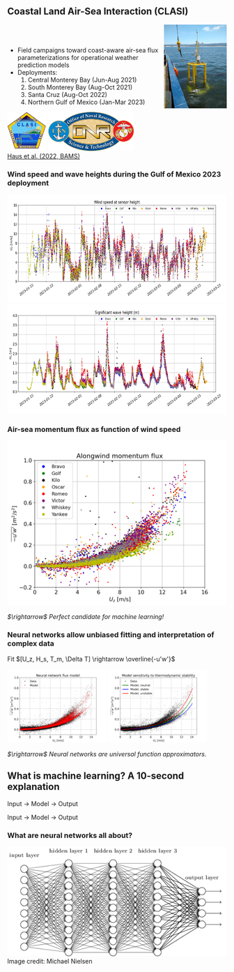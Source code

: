 
<section style="display: flex; flex-direction: column;">

<div style="flex: 8">

## Coastal Land Air-Sea Interaction (CLASI)

  <div style="display: flex; flex-direction: row;">

  <div style="flex: 5">
    <ul style="margin-top: 50px">
      <li>
        Field campaigns toward coast-aware air-sea flux parameterizations
        for operational weather prediction models
      </li>
      <li>
        Deployments:
        <ol>
          <li>Central Monterey Bay (Jun-Aug 2021)</li>
          <li>South Monterey Bay (Aug-Oct 2021)</li>
          <li>Santa Cruz (Aug-Oct 2022)</li>
          <li>Northern Gulf of Mexico (Jan-Mar 2023)</li>
        </ol>
      </li>
    </ul>
  </div>

  <div style="flex: 2">
    <img width=300 src="assets/asis.png">
  </div>

</div>

<div style="flex: 2">
  <img height=90 src="assets/logos/clasi.png"></img>
  <img height=90 src="assets/logos/onr.png"></img>
  <div class="reference"><a href="https://doi.org/10.1175/BAMS-D-20-0304.1">Haus et al. (2022, BAMS)</a></div>
</div>

</section>


<section>

### Wind speed and wave heights during the Gulf of Mexico 2023 deployment

<img height=250 src="assets/clasi_phase4_wspd.png">
<img height=250 src="assets/clasi_phase4_swh.png">
</section>


<section>

### Air-sea momentum flux as function of wind speed

<img width=600 src="assets/clasi_phase4_flux_scatter.png">

<p class="fragment" style="font-style: italic;">
  $\rightarrow$ Perfect candidate for machine learning!
</p>
</section>

<section>

### Neural networks allow unbiased fitting and interpretation of complex data

Fit $[U_z, H_s, T_m, \Delta T] \rightarrow \overline{-u'w'}$

<img width=45% src="assets/clasi_asis_flux_model_data.png">
<img width=45% src="assets/clasi_asis_flux_model_stability.png">

<p class="fragment" style="font-style: italic;">
  $\rightarrow$ Neural networks are universal function approximators.
</p>
</section>

<section>

## What is machine learning? A 10-second explanation

Input $\rightarrow$ Model $\rightarrow$ Output

Input $\rightarrow$ Model $\rightarrow$ Output
</section>

<section>

### What are neural networks all about?

<img src="assets/neural_network.png">

<div class="reference">Image credit: Michael Nielsen</div>
</section>